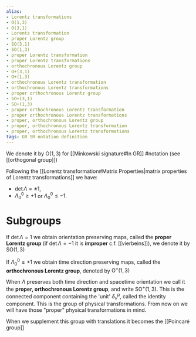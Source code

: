 ```yaml
---
alias:
- Lorentz transformations
- O(1,3)
- O(3,1)
- Lorentz transformation
- proper Lorentz group
- SO(3,1)
- SO(1,3)
- proper Lorentz transformation
- proper Lorentz transformations
- orthochronous Lorentz group
- O+(3,1)
- O+(1,3)
- orthochronous Lorentz transformation
- orthochronous Lorentz transformations
- proper orthochronous Lorentz group
- SO+(3,1)
- SO+(1,3)
- proper orthochronous Lorentz transformation
- proper orthochronous Lorentz transformations
- proper, orthochronous Lorentz group
- proper, orthochronous Lorentz transformation
- proper, orthochronous Lorentz transformations
tags: GR SR notation definition
---
```

We denote it by $\mathrm{O}(1,3)$ for [[Minkowski signature#In GR]] #notation (see [[orthogonal group]])

Following the [[Lorentz transformation#Matrix Properties|matrix properties of Lorentz transformations]] we have:
- $\operatorname{det} \Lambda=\pm 1$,
- $\Lambda_{0}^{0} \geq+1$ or $\Lambda_{0}^{0} \leq-1 .$


# Subgroups

If $\operatorname{det} \Lambda=1$ we obtain orientation preserving maps, called the **proper Lorentz group** (if $\operatorname{det} \Lambda=-1$  it is **improper** c.f. [[vierbeins]]), we denote it by $\mathrm{SO}(1,3)$

If $\Lambda_{0}^{0} \geq+1$ we obtain time direction preserving maps, called the **orthochronous Lorentz group**, denoted by $\mathrm{O}^+(1,3)$

When $\Lambda$ preserves both time direction and spacetime orientation we call it the **proper, orthochronous Lorentz group**, and write $\mathrm{SO}^+(1,3)$. This is the connected component containing the 'unit' $\delta^\mu_\nu$, called the identity component. This is the group of physical transformations. From now on we will have those "proper" physical transformations in mind.

When we supplement this group with translations it becomes the [[Poincaré group]]